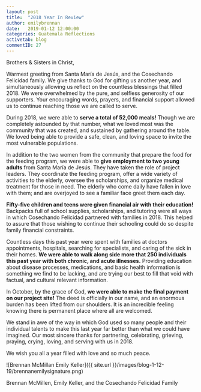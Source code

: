 ```yaml
---
layout: post
title:  "2018 Year In Review"
author: emilybrennan
date:   2019-01-12 12:00:00
categories: Guatemala Reflections
activetab: blog
commentID: 27
---
```


Brothers & Sisters in Christ,

Warmest greeting from Santa María de Jesús, and the Cosechando Felicidad family. We give thanks to God for gifting us another year, and simultaneously allowing us reflect on the countless blessings that filled 2018. We were overwhelmed by the pure, and selfless generosity of our supporters. Your encouraging words, prayers, and financial support allowed us to continue reaching those we are called to serve. 

During 2018, we were able to **serve a total of 52,000 meals!** Though we are completely astounded by that number, what we loved most was the community that was created, and sustained by gathering around the table. We loved being able to provide a safe, clean, and loving space to invite the most vulnerable populations. 

In addition to the two women from the community that prepare the food for the feeding program, we were able to **give employment to two young adults** from Santa María de Jesús. They have taken the role of project leaders. They coordinate the feeding program, offer a wide variety of activities to the elderly, oversee the scholarships, and organize medical treatment for those in need. The elderly who come daily have fallen in love with them; and are overjoyed to see a familiar face greet them each day.

**Fifty-five children and teens were given financial air with their education!** Backpacks full of school supplies, scholarships, and tutoring were all ways in which Cosechando Felicidad partnered with families in 2018. This helped to assure that those wishing to continue their schooling could do so despite family financial constraints.

Countless days this past year were spent with families at doctors appointments, hospitals, searching for specialists, and caring of the sick in their homes. **We were able to walk along side more that 250 individuals this past year with both chronic, and acute illnesses.** Providing education about disease processes, medications, and basic health information is something we find to be lacking, and are trying our best to fill that void with factual, and cultural relevant information. 

In October, by the grace of God, **we were able to make the final payment on our project site!** The deed is officially in our name, and an enormous burden has been lifted from our shoulders. It is an incredible feeling knowing there is permanent place where all are welcomed. 

We stand in awe of the way in which God used so many people and their individual talents to make this last year far better than what we could have imagined. Our most sincere thanks for partnering, celebrating, grieving, praying, crying, loving, and serving with us in 2018. 

We wish you all a year filled with love and so much peace.

![Brennan McMillan Emily Keller]({{ site.url }}/images/blog-1-12-19/brennanemilysignature.png)

Brennan McMillen, Emily Keller, and the Cosechando Felicidad Family
